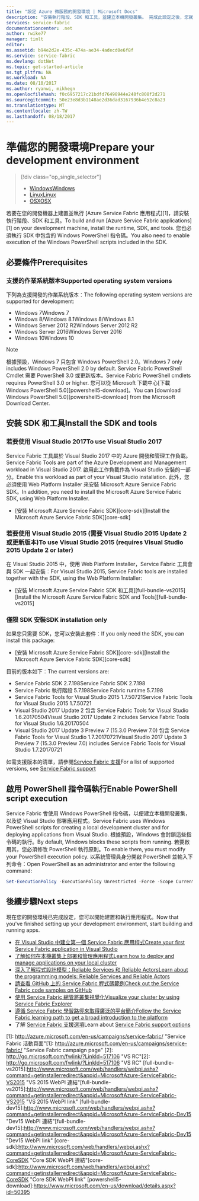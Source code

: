 ```yaml
---
title: "設定 Azure 微服務的開發環境 | Microsoft Docs"
description: "安裝執行階段、SDK 和工具，並建立本機開發叢集。 完成此設定之後，您就可以開始建置應用程式。"
services: service-fabric
documentationcenter: .net
author: rwike77
manager: timlt
editor: 
ms.assetid: b94e2d2e-435c-474a-ae34-4adecd0e6f8f
ms.service: service-fabric
ms.devlang: dotNet
ms.topic: get-started-article
ms.tgt_pltfrm: NA
ms.workload: NA
ms.date: 08/10/2017
ms.author: ryanwi, mikhegn
ms.openlocfilehash: f0c6957217c21bdfd76498944e248fc808f2d271
ms.sourcegitcommit: 50e23e8d3b1148ae2d36dad3167936b4e52c8a23
ms.translationtype: MT
ms.contentlocale: zh-TW
ms.lasthandoff: 08/18/2017
---
```

# <a name="prepare-your-development-environment"></a><span data-ttu-id="8a270-104">準備您的開發環境</span><span class="sxs-lookup"><span data-stu-id="8a270-104">Prepare your development environment</span></span>
> [!div class="op_single_selector"]
> * [<span data-ttu-id="8a270-105">Windows</span><span class="sxs-lookup"><span data-stu-id="8a270-105">Windows</span></span>](service-fabric-get-started.md) 
> * [<span data-ttu-id="8a270-106">Linux</span><span class="sxs-lookup"><span data-stu-id="8a270-106">Linux</span></span>](service-fabric-get-started-linux.md)
> * [<span data-ttu-id="8a270-107">OSX</span><span class="sxs-lookup"><span data-stu-id="8a270-107">OSX</span></span>](service-fabric-get-started-mac.md)
> 
> 

 <span data-ttu-id="8a270-108">若要在您的開發機器上建置並執行 [Azure Service Fabric 應用程式][1]，請安裝執行階段、SDK 和工具。</span><span class="sxs-lookup"><span data-stu-id="8a270-108">To build and run [Azure Service Fabric applications][1] on your development machine, install the runtime, SDK, and tools.</span></span> <span data-ttu-id="8a270-109">您也必須執行 SDK 中包含的 Windows PowerShell 指令碼。</span><span class="sxs-lookup"><span data-stu-id="8a270-109">You also need to enable execution of the Windows PowerShell scripts included in the SDK.</span></span>

## <a name="prerequisites"></a><span data-ttu-id="8a270-110">必要條件</span><span class="sxs-lookup"><span data-stu-id="8a270-110">Prerequisites</span></span>
### <a name="supported-operating-system-versions"></a><span data-ttu-id="8a270-111">支援的作業系統版本</span><span class="sxs-lookup"><span data-stu-id="8a270-111">Supported operating system versions</span></span>
<span data-ttu-id="8a270-112">下列為支援開發的作業系統版本：</span><span class="sxs-lookup"><span data-stu-id="8a270-112">The following operating system versions are supported for development:</span></span>

* <span data-ttu-id="8a270-113">Windows 7</span><span class="sxs-lookup"><span data-stu-id="8a270-113">Windows 7</span></span>
* <span data-ttu-id="8a270-114">Windows 8/Windows 8.1</span><span class="sxs-lookup"><span data-stu-id="8a270-114">Windows 8/Windows 8.1</span></span>
* <span data-ttu-id="8a270-115">Windows Server 2012 R2</span><span class="sxs-lookup"><span data-stu-id="8a270-115">Windows Server 2012 R2</span></span>
* <span data-ttu-id="8a270-116">Windows Server 2016</span><span class="sxs-lookup"><span data-stu-id="8a270-116">Windows Server 2016</span></span>
* <span data-ttu-id="8a270-117">Windows 10</span><span class="sxs-lookup"><span data-stu-id="8a270-117">Windows 10</span></span>

> [!NOTE]
> <span data-ttu-id="8a270-118">根據預設，Windows 7 只包含 Windows PowerShell 2.0。</span><span class="sxs-lookup"><span data-stu-id="8a270-118">Windows 7 only includes Windows PowerShell 2.0 by default.</span></span> <span data-ttu-id="8a270-119">Service Fabric PowerShell Cmdlet 需要 PowerShell 3.0 或更新版本。</span><span class="sxs-lookup"><span data-stu-id="8a270-119">Service Fabric PowerShell cmdlets requires PowerShell 3.0 or higher.</span></span> <span data-ttu-id="8a270-120">您可以從 Microsoft 下載中心[下載 Windows PowerShell 5.0][powershell5-download]。</span><span class="sxs-lookup"><span data-stu-id="8a270-120">You can [download Windows PowerShell 5.0][powershell5-download] from the Microsoft Download Center.</span></span>
> 
> 

## <a name="install-the-sdk-and-tools"></a><span data-ttu-id="8a270-121">安裝 SDK 和工具</span><span class="sxs-lookup"><span data-stu-id="8a270-121">Install the SDK and tools</span></span>
### <a name="to-use-visual-studio-2017"></a><span data-ttu-id="8a270-122">若要使用 Visual Studio 2017</span><span class="sxs-lookup"><span data-stu-id="8a270-122">To use Visual Studio 2017</span></span>
<span data-ttu-id="8a270-123">Service Fabric 工具屬於 Visual Studio 2017 中的 Azure 開發和管理工作負載。</span><span class="sxs-lookup"><span data-stu-id="8a270-123">Service Fabric Tools are part of the Azure Development and Management workload in Visual Studio 2017.</span></span> <span data-ttu-id="8a270-124">啟用此工作負載作為 Visual Studio 安裝的一部分。</span><span class="sxs-lookup"><span data-stu-id="8a270-124">Enable this workload as part of your Visual Studio installation.</span></span>
<span data-ttu-id="8a270-125">此外，您必須使用 Web Platform Installer 來安裝 Microsoft Azure Service Fabric SDK。</span><span class="sxs-lookup"><span data-stu-id="8a270-125">In addition, you need to install the Microsoft Azure Service Fabric SDK, using Web Platform Installer.</span></span>

* <span data-ttu-id="8a270-126">[安裝 Microsoft Azure Service Fabric SDK][core-sdk]</span><span class="sxs-lookup"><span data-stu-id="8a270-126">[Install the Microsoft Azure Service Fabric SDK][core-sdk]</span></span>

### <a name="to-use-visual-studio-2015-requires-visual-studio-2015-update-2-or-later"></a><span data-ttu-id="8a270-127">若要使用 Visual Studio 2015 (需要 Visual Studio 2015 Update 2 或更新版本)</span><span class="sxs-lookup"><span data-stu-id="8a270-127">To use Visual Studio 2015 (requires Visual Studio 2015 Update 2 or later)</span></span>
<span data-ttu-id="8a270-128">在 Visual Studio 2015 中，使用 Web Platform Installer，Service Fabric 工具會與 SDK 一起安裝︰</span><span class="sxs-lookup"><span data-stu-id="8a270-128">For Visual Studio 2015, Service Fabric tools are installed together with the SDK, using the Web Platform Installer:</span></span>

* <span data-ttu-id="8a270-129">[安裝 Microsoft Azure Service Fabric SDK 和工具][full-bundle-vs2015]</span><span class="sxs-lookup"><span data-stu-id="8a270-129">[Install the Microsoft Azure Service Fabric SDK and Tools][full-bundle-vs2015]</span></span>

### <a name="sdk-installation-only"></a><span data-ttu-id="8a270-130">僅限 SDK 安裝</span><span class="sxs-lookup"><span data-stu-id="8a270-130">SDK installation only</span></span>
<span data-ttu-id="8a270-131">如果您只需要 SDK，您可以安裝此套件︰</span><span class="sxs-lookup"><span data-stu-id="8a270-131">If you only need the SDK, you can install this package:</span></span>
* <span data-ttu-id="8a270-132">[安裝 Microsoft Azure Service Fabric SDK][core-sdk]</span><span class="sxs-lookup"><span data-stu-id="8a270-132">[Install the Microsoft Azure Service Fabric SDK][core-sdk]</span></span>

<span data-ttu-id="8a270-133">目前的版本如下︰</span><span class="sxs-lookup"><span data-stu-id="8a270-133">The current versions are:</span></span>
* <span data-ttu-id="8a270-134">Service Fabric SDK 2.7.198</span><span class="sxs-lookup"><span data-stu-id="8a270-134">Service Fabric SDK 2.7.198</span></span>
* <span data-ttu-id="8a270-135">Service Fabric 執行階段 5.7.198</span><span class="sxs-lookup"><span data-stu-id="8a270-135">Service Fabric runtime 5.7.198</span></span>
* <span data-ttu-id="8a270-136">Service Fabric Tools for Visual Studio 2015 1.7.50721</span><span class="sxs-lookup"><span data-stu-id="8a270-136">Service Fabric Tools for Visual Studio 2015 1.7.50721</span></span>
* <span data-ttu-id="8a270-137">Visual Studio 2017 Update 2 包含 Service Fabric Tools for Visual Studio 1.6.20170504</span><span class="sxs-lookup"><span data-stu-id="8a270-137">Visual Studio 2017 Update 2 includes Service Fabric Tools for Visual Studio 1.6.20170504</span></span>
* <span data-ttu-id="8a270-138">Visual Studio 2017 Update 3 Preview 7 (15.3.0 Preview 7.0) 包含 Service Fabric Tools for Visual Studio 1.7.20170721</span><span class="sxs-lookup"><span data-stu-id="8a270-138">Visual Studio 2017 Update 3 Preview 7 (15.3.0 Preview 7.0) includes Service Fabric Tools for Visual Studio 1.7.20170721</span></span>

<span data-ttu-id="8a270-139">如需支援版本的清單，請參閱[Service Fabric 支援](service-fabric-support.md)</span><span class="sxs-lookup"><span data-stu-id="8a270-139">For a list of supported versions, see [Service Fabric support](service-fabric-support.md)</span></span>

## <a name="enable-powershell-script-execution"></a><span data-ttu-id="8a270-140">啟用 PowerShell 指令碼執行</span><span class="sxs-lookup"><span data-stu-id="8a270-140">Enable PowerShell script execution</span></span>
<span data-ttu-id="8a270-141">Service Fabric 會使用 Windows PowerShell 指令碼，以便建立本機開發叢集，以及從 Visual Studio 部署應用程式。</span><span class="sxs-lookup"><span data-stu-id="8a270-141">Service Fabric uses Windows PowerShell scripts for creating a local development cluster and for deploying applications from Visual Studio.</span></span> <span data-ttu-id="8a270-142">根據預設，Windows 會封鎖這些指令碼的執行。</span><span class="sxs-lookup"><span data-stu-id="8a270-142">By default, Windows blocks these scripts from running.</span></span> <span data-ttu-id="8a270-143">若要啟用其，您必須修改 PowerShell 執行原則。</span><span class="sxs-lookup"><span data-stu-id="8a270-143">To enable them, you must modify your PowerShell execution policy.</span></span> <span data-ttu-id="8a270-144">以系統管理員身分開啟 PowerShell 並輸入下列命令：</span><span class="sxs-lookup"><span data-stu-id="8a270-144">Open PowerShell as an administrator and enter the following command:</span></span>

```powershell
Set-ExecutionPolicy -ExecutionPolicy Unrestricted -Force -Scope CurrentUser
```

## <a name="next-steps"></a><span data-ttu-id="8a270-145">後續步驟</span><span class="sxs-lookup"><span data-stu-id="8a270-145">Next steps</span></span>
<span data-ttu-id="8a270-146">現在您的開發環境已完成設定，您可以開始建置和執行應用程式。</span><span class="sxs-lookup"><span data-stu-id="8a270-146">Now that you've finished setting up your development environment, start building and running apps.</span></span>

* [<span data-ttu-id="8a270-147">在 Visual Studio 中建立第一個 Service Fabric 應用程式</span><span class="sxs-lookup"><span data-stu-id="8a270-147">Create your first Service Fabric application in Visual Studio</span></span>](service-fabric-create-your-first-application-in-visual-studio.md)
* [<span data-ttu-id="8a270-148">了解如何在本機叢集上部署和管理應用程式</span><span class="sxs-lookup"><span data-stu-id="8a270-148">Learn how to deploy and manage applications on your local cluster</span></span>](service-fabric-get-started-with-a-local-cluster.md)
* [<span data-ttu-id="8a270-149">深入了解程式設計模型：Reliable Services 和 Reliable Actors</span><span class="sxs-lookup"><span data-stu-id="8a270-149">Learn about the programming models: Reliable Services and Reliable Actors</span></span>](service-fabric-choose-framework.md)
* [<span data-ttu-id="8a270-150">請查看 GitHub 上的 Service Fabric 程式碼範例</span><span class="sxs-lookup"><span data-stu-id="8a270-150">Check out the Service Fabric code samples on GitHub</span></span>](https://aka.ms/servicefabricsamples)
* [<span data-ttu-id="8a270-151">使用 Service Fabric 總管將叢集視覺化</span><span class="sxs-lookup"><span data-stu-id="8a270-151">Visualize your cluster by using Service Fabric Explorer</span></span>](service-fabric-visualizing-your-cluster.md)
* [<span data-ttu-id="8a270-152">遵循 Service Fabric 學習路徑來取得廣泛的平台簡介</span><span class="sxs-lookup"><span data-stu-id="8a270-152">Follow the Service Fabric learning path to get a broad introduction to the platform</span></span>](https://azure.microsoft.com/documentation/learning-paths/service-fabric/)
* <span data-ttu-id="8a270-153">了解 [Service Fabric 支援選項](service-fabric-support.md)</span><span class="sxs-lookup"><span data-stu-id="8a270-153">Learn about [Service Fabric support options](service-fabric-support.md)</span></span>

<span data-ttu-id="8a270-154">[1]: http://azure.microsoft.com/en-us/campaigns/service-fabric/ "Service Fabric 活動頁面"</span><span class="sxs-lookup"><span data-stu-id="8a270-154">[1]: http://azure.microsoft.com/en-us/campaigns/service-fabric/ "Service Fabric campaign page"</span></span>
<span data-ttu-id="8a270-155">[2]: http://go.microsoft.com/fwlink/?LinkId=517106 "VS RC"</span><span class="sxs-lookup"><span data-stu-id="8a270-155">[2]: http://go.microsoft.com/fwlink/?LinkId=517106 "VS RC"</span></span>
<span data-ttu-id="8a270-156">[full-bundle-vs2015]:http://www.microsoft.com/web/handlers/webpi.ashx?command=getinstallerredirect&appid=MicrosoftAzure-ServiceFabric-VS2015 "VS 2015 WebPI 連結"</span><span class="sxs-lookup"><span data-stu-id="8a270-156">[full-bundle-vs2015]:http://www.microsoft.com/web/handlers/webpi.ashx?command=getinstallerredirect&appid=MicrosoftAzure-ServiceFabric-VS2015 "VS 2015 WebPI link"</span></span>
<span data-ttu-id="8a270-157">[full-bundle-dev15]:http://www.microsoft.com/web/handlers/webpi.ashx?command=getinstallerredirect&appid=MicrosoftAzure-ServiceFabric-Dev15 "Dev15 WebPI 連結"</span><span class="sxs-lookup"><span data-stu-id="8a270-157">[full-bundle-dev15]:http://www.microsoft.com/web/handlers/webpi.ashx?command=getinstallerredirect&appid=MicrosoftAzure-ServiceFabric-Dev15 "Dev15 WebPI link"</span></span>
<span data-ttu-id="8a270-158">[core-sdk]:http://www.microsoft.com/web/handlers/webpi.ashx?command=getinstallerredirect&appid=MicrosoftAzure-ServiceFabric-CoreSDK "Core SDK WebPI 連結"</span><span class="sxs-lookup"><span data-stu-id="8a270-158">[core-sdk]:http://www.microsoft.com/web/handlers/webpi.ashx?command=getinstallerredirect&appid=MicrosoftAzure-ServiceFabric-CoreSDK "Core SDK WebPI link"</span></span>
[powershell5-download]:https://www.microsoft.com/en-us/download/details.aspx?id=50395
